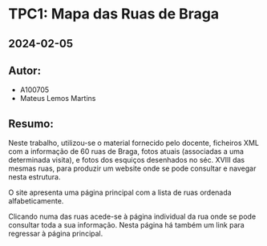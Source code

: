 # TPC1: Mapa das Ruas de Braga
## 2024-02-05

## Autor:
- A100705
- Mateus Lemos Martins

## Resumo:

Neste trabalho, utilizou-se o material fornecido pelo docente, ficheiros XML com a informação de 60 ruas de Braga, fotos atuais (associadas a uma determinada visita), e fotos dos esquiços desenhados no séc. XVIII das mesmas ruas, para produzir um website onde se pode consultar e navegar nesta estrutura.

O site apresenta uma página principal com a lista de ruas ordenada alfabeticamente.

Clicando numa das ruas acede-se à página individual da rua onde se pode consultar toda a sua informação. Nesta página há também um link para regressar à página principal.